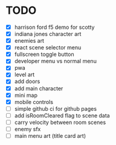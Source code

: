 # TODO

- [x] harrison ford f5 demo for scotty
- [x] indiana jones character art
- [x] enemies art
- [x] react scene selector menu
- [x] fullscreen toggle button
- [x] developer menu vs normal menu
- [x] pwa
- [x] level art
- [x] add doors
- [x] add main character
- [x] mini map
- [x] mobile controls
- [ ] simple github ci for github pages
- [ ] add isRoomCleared flag to scene data
- [ ] carry velocity between room scenes
- [ ] enemy sfx
- [ ] main menu art (title card art)
